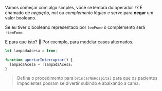 Vamos começar com algo simples, você se lembra do operador `!`? É chamado de _negação_, _not_ ou _complemento lógico_ e serve para **negar** um valor booleano.

Se eu tiver o booleano representado por `temFome` o complemento será `!temFome`.

E para que isto? :thought_balloon: Por exemplo, para modelar casos alternados.

``` javascript
let lampadaAcesa = true;
 
function apertarInterruptor() {
  lampadaAcesa = !lampadaAcesa;
}
```

> Defina o procedimento para `brincarNoHospital` para que os pacientes impacientes possam se divertir subindo e abaixando a cama.

